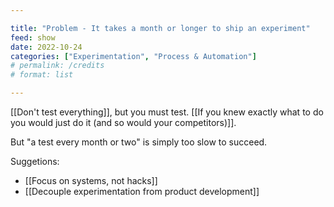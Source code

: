 ```yaml
---

title: "Problem - It takes a month or longer to ship an experiment"
feed: show
date: 2022-10-24
categories: ["Experimentation", "Process & Automation"]
# permalink: /credits
# format: list

---
```


[[Don't test everything]], but you must test. [[If you knew exactly what to do you would just do it (and so would your competitors)]].

But "a test every month or two" is simply too slow to succeed.

Suggetions:

- [[Focus on systems, not hacks]]
- [[Decouple experimentation from product development]]